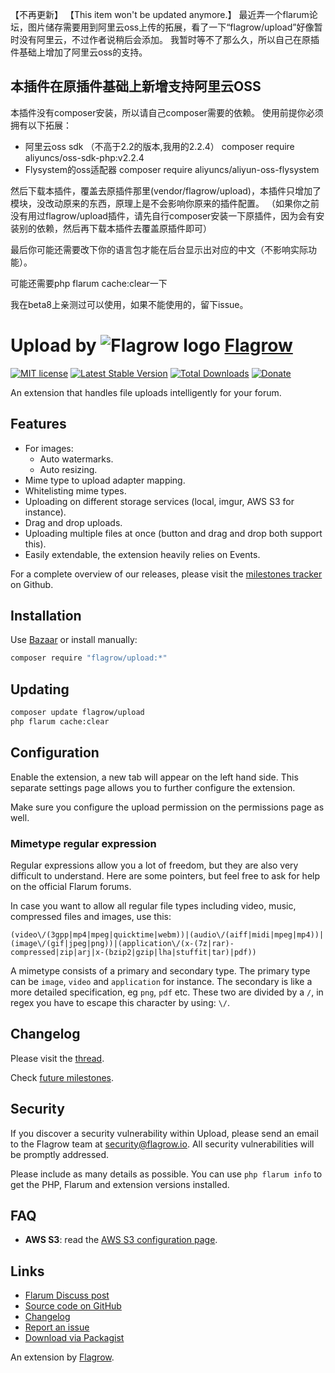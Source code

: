 【不再更新】
【This item won't be updated anymore.】
最近弄一个flarum论坛，图片储存需要用到阿里云oss上传的拓展，看了一下“flagrow/upload”好像暂时没有阿里云，不过作者说稍后会添加。
我暂时等不了那么久，所以自己在原插件基础上增加了阿里云oss的支持。
## 本插件在原插件基础上新增支持阿里云OSS
本插件没有composer安装，所以请自己composer需要的依赖。
使用前提你必须拥有以下拓展：
- 阿里云oss sdk （不高于2.2的版本,我用的2.2.4）
  composer require aliyuncs/oss-sdk-php:v2.2.4
- Flysystem的oss适配器 
  composer require aliyuncs/aliyun-oss-flysystem
  
然后下载本插件，覆盖去原插件那里(vendor/flagrow/upload)，本插件只增加了模块，没改动原来的东西，原理上是不会影响你原来的插件配置。
（如果你之前没有用过flagrow/upload插件，请先自行composer安装一下原插件，因为会有安装别的依赖，然后再下载本插件去覆盖原插件即可）
  
最后你可能还需要改下你的语言包才能在后台显示出对应的中文（不影响实际功能）。

可能还需要php flarum cache:clear一下

我在beta8上亲测过可以使用，如果不能使用的，留下issue。

# Upload by ![Flagrow logo](https://avatars0.githubusercontent.com/u/16413865?v=3&s=20) [Flagrow](https://discuss.flarum.org/d/1832-flagrow-extension-developer-group)

[![MIT license](https://img.shields.io/badge/license-MIT-blue.svg)](https://github.com/flagrow/upload/blob/master/LICENSE.md) [![Latest Stable Version](https://img.shields.io/packagist/v/flagrow/upload.svg)](https://packagist.org/packages/flagrow/upload) [![Total Downloads](https://img.shields.io/packagist/dt/flagrow/upload.svg)](https://packagist.org/packages/flagrow/upload) [![Donate](https://discordapp.com/api/guilds/240489109041315840/embed.png)](https://flagrow.io/join-discord)

An extension that handles file uploads intelligently for your forum.

## Features

- For images:
  - Auto watermarks.
  - Auto resizing.
- Mime type to upload adapter mapping.
- Whitelisting mime types.
- Uploading on different storage services (local, imgur, AWS S3 for instance).
- Drag and drop uploads.
- Uploading multiple files at once (button and drag and drop both support this).
- Easily extendable, the extension heavily relies on Events.

For a complete overview of our releases, please visit the [milestones tracker](https://github.com/flagrow/upload/milestones) on Github.

## Installation

Use [Bazaar](https://discuss.flarum.org/d/5151) or install manually:

```bash
composer require "flagrow/upload:*"
```

## Updating

```bash
composer update flagrow/upload
php flarum cache:clear
```

## Configuration

Enable the extension, a new tab will appear on the left hand side. This separate settings page allows you to further configure the extension.

Make sure you configure the upload permission on the permissions page as well.

### Mimetype regular expression

Regular expressions allow you a lot of freedom, but they are also very difficult to understand. Here are some pointers, but feel free to ask
for help on the official Flarum forums.

In case you want to allow all regular file types including video, music, compressed files and images, use this:

```text
(video\/(3gpp|mp4|mpeg|quicktime|webm))|(audio\/(aiff|midi|mpeg|mp4))|(image\/(gif|jpeg|png))|(application\/(x-(7z|rar)-compressed|zip|arj|x-(bzip2|gzip|lha|stuffit|tar)|pdf))
```

A mimetype consists of a primary and secondary type. The primary type can be `image`, `video` and `application` for instance. The secondary
is like a more detailed specification, eg `png`, `pdf` etc. These two are divided by a `/`, in regex you have to escape this character by using: `\/`.

## Changelog

Please visit the [thread](https://discuss.flarum.org/d/4154).

Check [future milestones](https://github.com/flagrow/upload/milestones).

## Security

If you discover a security vulnerability within Upload, please send an email to the Flagrow team at security@flagrow.io. All security vulnerabilities will be promptly addressed.

Please include as many details as possible. You can use `php flarum info` to get the PHP, Flarum and extension versions installed.

## FAQ

-  __AWS S3__: read the [AWS S3 configuration page](https://github.com/flagrow/upload/wiki/AWS-S3).

## Links

- [Flarum Discuss post](https://discuss.flarum.org/d/4154)
- [Source code on GitHub](https://github.com/flagrow/upload)
- [Changelog](https://github.com/flagrow/upload/blob/master/CHANGELOG.md)
- [Report an issue](https://github.com/flagrow/upload/issues)
- [Download via Packagist](https://packagist.org/packages/flagrow/upload)

An extension by [Flagrow](https://flagrow.io/).
